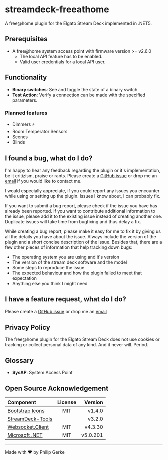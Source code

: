 # streamdeck-freeathome #

A free@home plugin for the Elgato Stream Deck implemented in .NET5.

## Prerequisites ##

* A free@home system access point with firmware version >= v2.6.0
    * The local API feature has to be enabled.
    * Valid user credentials for a local API user.

 ## Functionality ##

* **Binary switches**: See and toggle the state of a binary switch.
* **Test Action**: Verify a connection can be made with the specified parameters.

### Planned features ###

* Dimmers ⚡
* Room Temperator Sensors
* Scenes
* Blinds

 ## I found a bug, what do I do? ##

I'm happy to hear any feedback regarding the plugin or it's implementation, be it critizism, praise or rants. Please create a [GitHub issue](https://github.com/pgerke/streamdeck-freeathome/issues) or drop me an [email](mailto:info@philipgerke.com) if you would like to contact me. 

I would especially appreciate, if you could report any issues you encounter while using or setting up the plugin. Issues I know about, I can probably fix.

If you want to submit a bug report, please check if the issue you have has already been reported. If you want to contribute additional information to the issue, please add it to the existing issue instead of creating another one. Duplicate issues will take time from bugfixing and thus delay a fix.

While creating a bug report, please make it easy for me to fix it by giving us all the details you have about the issue. Always include the version of the plugin and a short concise description of the issue. Besides that, there are a few other pieces of information that help tracking down bugs:

* The operating system you are using and it's version
* The version of the stream deck software and the model
* Some steps to reproduce the issue
* The expected behaviour and how the plugin failed to meet that expectation
* Anything else you think I might need

 ## I have a feature request, what do I do? ##

 Please create a [GitHub issue](https://github.com/pgerke/streamdeck-freeathome/issues) or drop me an [email](mailto:info@philipgerke.com)

## Privacy Policy ##

The free@home plugin for the Elgato Stream Deck does not use cookies or tracking or collect personal data of any kind. And it never will. Period.

## Glossary ##

* **SysAP**: System Access Point

## Open Source Acknowledgement ##

| Component | License | Version |
| :-------- | :-----: | ------: |
| [Bootstrap Icons](https://icons.getbootstrap.com/) | MIT | v1.4.0 |
| [StreamDeck-Tools](https://github.com/BarRaider/streamdeck-tools) | | v3.2.0 |
| [Websocket.Client](https://github.com/Marfusios/websocket-client) | MIT | v4.3.30 |
| [Microsoft .NET](https://github.com/microsoft/dotnet) | MIT | v5.0.201 |


<hr>

Made with ❤ by Philip Gerke